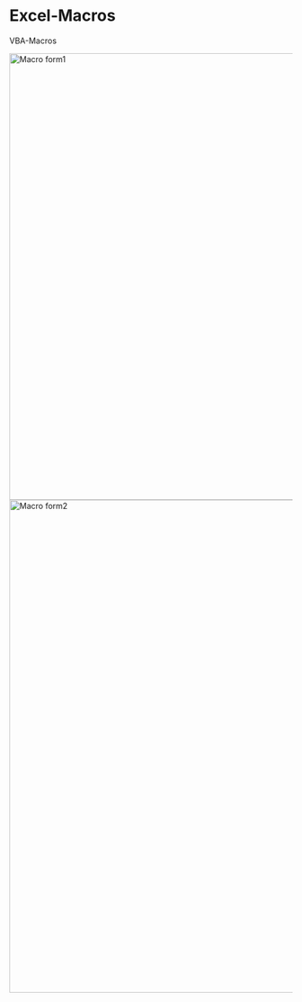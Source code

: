 # Excel-Macros
VBA-Macros

<img width="1140" height="793" alt="Macro form1" src="https://github.com/user-attachments/assets/7064b75c-1fe7-4073-9089-638947b870f6" />
<img width="641" height="875" alt="Macro form2" src="https://github.com/user-attachments/assets/40249e89-e624-46cf-bc58-2dce8957a556" />
